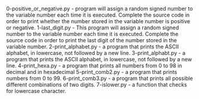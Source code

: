 0-positive_or_negative.py - program will assign a random signed number to the variable number each time it is executed. Complete the source code in order to print whether the number stored in the variable number is positive or negative.
1-last_digit.py - This program will assign a random signed number to the variable number each time it is executed. Complete the source code in order to print the last digit of the number stored in the variable number.
2-print_alphabet.py - a program that prints the ASCII alphabet, in lowercase, not followed by a new line.
3-print_alphabt.py - a program that prints the ASCII alphabet, in lowercase, not followed by a new line.
4-print_hexa.py - a program that prints all numbers from 0 to 98 in decimal and in hexadecimal
5-print_comb2.py - a program that prints numbers from 0 to 99.
6-print_comb3.py - a program that prints all possible different combinations of two digits.
7-islower.py - a function that checks for lowercase character.